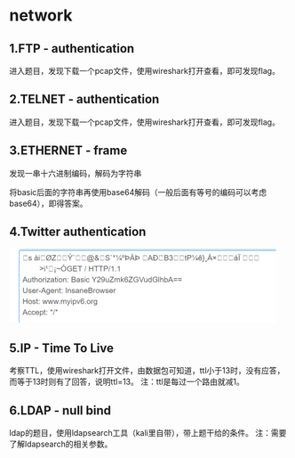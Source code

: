 # network

## 1.FTP - authentication
进入题目，发现下载一个pcap文件，使用wireshark打开查看，即可发现flag。

## 2.TELNET - authentication
进入题目，发现下载一个pcap文件，使用wireshark打开查看，即可发现flag。

## 3.ETHERNET - frame
发现一串十六进制编码，解码为字符串

将basic后面的字符串再使用base64解码（一般后面有等号的编码可以考虑base64），即得答案。

## 4.Twitter authentication

![image](https://github.com/tiaowang1132/ctf/blob/master/rootme-image/4.1.png)<br>
## 5.IP - Time To Live
考察TTL，使用wireshark打开文件，由数据包可知道，ttl小于13时，没有应答，而等于13时则有了回答，说明ttl=13。
注：ttl是每过一个路由就减1。

## 6.LDAP - null bind
ldap的题目，使用ldapsearch工具（kali里自带），带上题干给的条件。
注：需要了解ldapsearch的相关参数。

